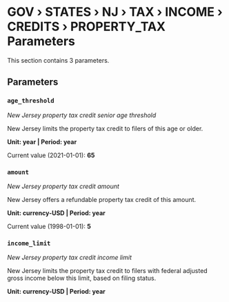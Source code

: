 # GOV › STATES › NJ › TAX › INCOME › CREDITS › PROPERTY_TAX Parameters

This section contains 3 parameters.

## Parameters

### `age_threshold`
*New Jersey property tax credit senior age threshold*

New Jersey limits the property tax credit to filers of this age or older.

**Unit: year | Period: year**

Current value (2021-01-01): **65**


### `amount`
*New Jersey property tax credit amount*

New Jersey offers a refundable property tax credit of this amount.

**Unit: currency-USD | Period: year**

Current value (1998-01-01): **5**


### `income_limit`
*New Jersey property tax credit income limit*

New Jersey limits the property tax credit to filers with federal adjusted gross income below this limit, based on filing status.

**Unit: currency-USD | Period: year**

